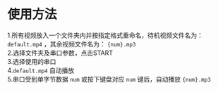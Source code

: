 # 使用方法

1.所有视频放入一个文件夹内并按指定格式重命名，待机视频文件名为： `default.mp4` ，其余视频文件名为： `{num}.mp3`   
2.选择文件夹及串口参数，点击START  
3.选择使用的串口  
4.`default.mp4` 自动播放  
5.串口受到单字节数据 `num` 或按下键盘对应 `num` 键后，自动播放 `{num}.mp3`  